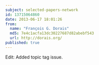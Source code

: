 ```yaml
---
subject: selected-papers-network
id: 13715064860
date: 2013-06-17 18:01:26
from:
  name: "François G. Dorais"
  md5: 7e4c1acfa13dc30227687d82abebf543
  url: http://dorais.org/
published: true
---
```

Edit: Added topic tag issue.
